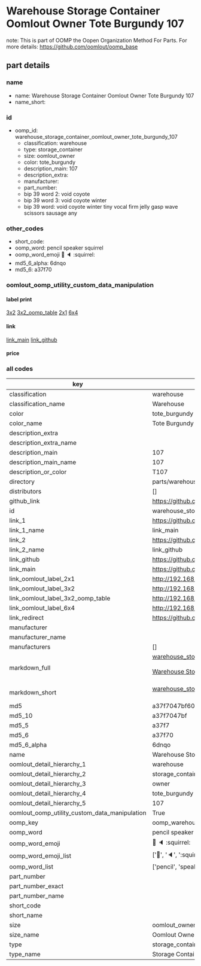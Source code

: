 # Warehouse Storage Container Oomlout Owner Tote Burgundy 107  

note: This is part of OOMP the Oopen Organization Method For Parts. For more details: https://github.com/oomlout/oomp_base

##  part details
  







### name
* name: Warehouse Storage Container Oomlout Owner Tote Burgundy 107
* name_short: 
### id
* oomp_id: warehouse_storage_container_oomlout_owner_tote_burgundy_107
  * classification: warehouse
  * type: storage_container
  * size: oomlout_owner
  * color: tote_burgundy
  * description_main: 107
  * description_extra: 
  * manufacturer: 
  * part_number: 
  * bip 39 word 2: void coyote
  * bip 39 word 3: void coyote winter
  * bip 39 word: void coyote winter tiny vocal firm jelly gasp wave scissors sausage any

### other_codes
* short_code: 
* oomp_word: pencil speaker squirrel
* oomp_word_emoji :pencil: :speaker: :squirrel:
* md5_6_alpha: 6dnqo
* md5_6: a37f70






### oomlout_oomp_utility_custom_data_manipulation
#### label print
[3x2](http://192.168.1.245:1112/?label=oomp%206dnqo)
[3x2_oomp_table](http://192.168.1.108:1112/?label=oomp%206dnqo)
[2x1](http://192.168.1.242:1112/?label=oomp%206dnqo)
[6x4](http://192.168.1.55:1112/?label=oomp%206dnqo)    

#### link

[link_main](https://github.com/oomlout/oomlout_oomp_version_1_messy/tree/main/parts/warehouse_storage_container_oomlout_owner_tote_burgundy_107) [link_github](https://github.com/oomlout/oomlout_oomp_version_1_messy/tree/main/parts/warehouse_storage_container_oomlout_owner_tote_burgundy_107)                             

#### price







### all codes 
| key | value |  
| --- | --- |  
| classification | warehouse |  
| classification_name | Warehouse |  
| color | tote_burgundy |  
| color_name | Tote Burgundy |  
| description_extra |  |  
| description_extra_name |  |  
| description_main | 107 |  
| description_main_name | 107 |  
| description_or_color | T107 |  
| directory | parts/warehouse_storage_container_oomlout_owner_tote_burgundy_107 |  
| distributors | [] |  
| github_link | https://github.com/oomlout/oomlout_oomp_part_src/tree/main/parts/warehouse_storage_container_oomlout_owner_tote_burgundy_107 |  
| id | warehouse_storage_container_oomlout_owner_tote_burgundy_107 |  
| link_1 | https://github.com/oomlout/oomlout_oomp_version_1_messy/tree/main/parts/warehouse_storage_container_oomlout_owner_tote_burgundy_107 |  
| link_1_name | link_main |  
| link_2 | https://github.com/oomlout/oomlout_oomp_version_1_messy/tree/main/parts/warehouse_storage_container_oomlout_owner_tote_burgundy_107 |  
| link_2_name | link_github |  
| link_github | https://github.com/oomlout/oomlout_oomp_version_1_messy/tree/main/parts/warehouse_storage_container_oomlout_owner_tote_burgundy_107 |  
| link_main | https://github.com/oomlout/oomlout_oomp_version_1_messy/tree/main/parts/warehouse_storage_container_oomlout_owner_tote_burgundy_107 |  
| link_oomlout_label_2x1 | http://192.168.1.242:1112/?label=oomp%206dnqo |  
| link_oomlout_label_3x2 | http://192.168.1.245:1112/?label=oomp%206dnqo |  
| link_oomlout_label_3x2_oomp_table | http://192.168.1.108:1112/?label=oomp%206dnqo |  
| link_oomlout_label_6x4 | http://192.168.1.55:1112/?label=oomp%206dnqo |  
| link_redirect | https://github.com/oomlout/oomlout_oomp_version_1_messy/tree/main/parts/warehouse_storage_container_oomlout_owner_tote_burgundy_107 |  
| manufacturer |  |  
| manufacturer_name |  |  
| manufacturers | [] |  
| markdown_full | [warehouse_storage_container_oomlout_owner_tote_burgundy_107](none)<br>[](none)<br>[Warehouse Storage Container Oomlout Owner Tote Burgundy 107](none)<br><br> |  
| markdown_short | [warehouse_storage_container_oomlout_owner_tote_burgundy_107](none)<br><br> |  
| md5 | a37f7047bf602ef95d7aae27f80c6fac |  
| md5_10 | a37f7047bf |  
| md5_5 | a37f7 |  
| md5_6 | a37f70 |  
| md5_6_alpha | 6dnqo |  
| name | Warehouse Storage Container Oomlout Owner Tote Burgundy 107 |  
| oomlout_detail_hierarchy_1 | warehouse |  
| oomlout_detail_hierarchy_2 | storage_container |  
| oomlout_detail_hierarchy_3 | owner |  
| oomlout_detail_hierarchy_4 | tote_burgundy |  
| oomlout_detail_hierarchy_5 | 107 |  
| oomlout_oomp_utility_custom_data_manipulation | True |  
| oomp_key | oomp_warehouse_storage_container_oomlout_owner_tote_burgundy_107 |  
| oomp_word | pencil speaker squirrel |  
| oomp_word_emoji | :pencil: :speaker: :squirrel: |  
| oomp_word_emoji_list | [':pencil:', ':speaker:', ':squirrel:'] |  
| oomp_word_list | ['pencil', 'speaker', 'squirrel'] |  
| part_number |  |  
| part_number_exact |  |  
| part_number_name |  |  
| short_code |  |  
| short_name |  |  
| size | oomlout_owner |  
| size_name | Oomlout Owner |  
| type | storage_container |  
| type_name | Storage Container |  
